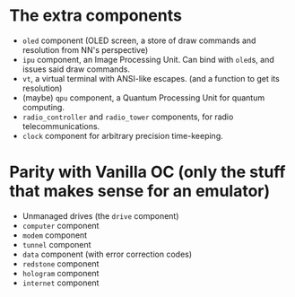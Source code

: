 # The extra components

- `oled` component (OLED screen, a store of draw commands and resolution from NN's perspective)
- `ipu` component, an Image Processing Unit. Can bind with `oled`s, and issues said draw commands.
- `vt`, a virtual terminal with ANSI-like escapes. (and a function to get its resolution)
- (maybe) `qpu` component, a Quantum Processing Unit for quantum computing.
- `radio_controller` and `radio_tower` components, for radio telecommunications.
- `clock` component for arbitrary precision time-keeping.

# Parity with Vanilla OC (only the stuff that makes sense for an emulator)

- Unmanaged drives (the `drive` component)
- `computer` component
- `modem` component
- `tunnel` component
- `data` component (with error correction codes)
- `redstone` component
- `hologram` component
- `internet` component
